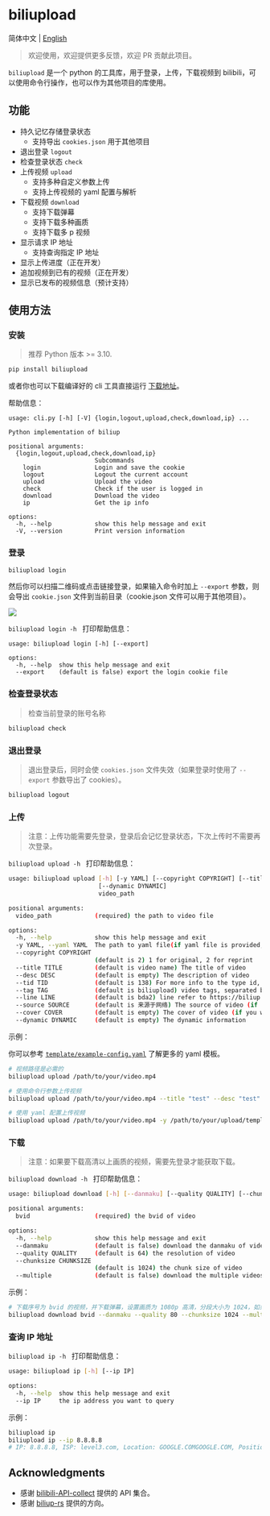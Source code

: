 # biliupload

简体中文 | [English](./README-en.md)

> 欢迎使用，欢迎提供更多反馈，欢迎 PR 贡献此项目。

`biliupload` 是一个 python 的工具库，用于登录，上传，下载视频到 bilibili，可以使用命令行操作，也可以作为其他项目的库使用。

## 功能

- 持久记忆存储登录状态
  - 支持导出 `cookies.json` 用于其他项目
- 退出登录 `logout`
- 检查登录状态 `check`
- 上传视频 `upload`
  - 支持多种自定义参数上传
  - 支持上传视频的 yaml 配置与解析
- 下载视频 `download`
  - 支持下载弹幕
  - 支持下载多种画质
  - 支持下载多 p 视频
- 显示请求 IP 地址
  - 支持查询指定 IP 地址
- 显示上传进度（正在开发）
- 追加视频到已有的视频（正在开发）
- 显示已发布的视频信息（预计支持）

## 使用方法

### 安装

> 推荐 Python 版本 >= 3.10.

```bash
pip install biliupload
```

或者你也可以下载编译好的 cli 工具直接运行 [下载地址](https://github.com/timerring/biliupload/releases)。

帮助信息：

```
usage: cli.py [-h] [-V] {login,logout,upload,check,download,ip} ...

Python implementation of biliup

positional arguments:
  {login,logout,upload,check,download,ip}
                        Subcommands
    login               Login and save the cookie
    logout              Logout the current account
    upload              Upload the video
    check               Check if the user is logged in
    download            Download the video
    ip                  Get the ip info

options:
  -h, --help            show this help message and exit
  -V, --version         Print version information
```

### 登录

```bash
biliupload login
```

然后你可以扫描二维码或点击链接登录，如果输入命令时加上 `--export` 参数，则会导出 `cookie.json` 文件到当前目录（cookie.json 文件可以用于其他项目）。

![](https://cdn.jsdelivr.net/gh/timerring/scratchpad2023/2024/2025-01-08-11-54-34.png)

`biliupload login -h ` 打印帮助信息：

```
usage: biliupload login [-h] [--export]

options:
  -h, --help  show this help message and exit
  --export    (default is false) export the login cookie file
```

### 检查登录状态

> 检查当前登录的账号名称

```bash
biliupload check
```

### 退出登录

> 退出登录后，同时会使 `cookies.json` 文件失效（如果登录时使用了 `--export` 参数导出了 cookies）。

```bash
biliupload logout
```

### 上传

> 注意：上传功能需要先登录，登录后会记忆登录状态，下次上传时不需要再次登录。

`biliupload upload -h ` 打印帮助信息：

```bash
usage: biliupload upload [-h] [-y YAML] [--copyright COPYRIGHT] [--title TITLE] [--desc DESC] [--tid TID] [--tag TAG] [--line LINE] [--source SOURCE] [--cover COVER]
                         [--dynamic DYNAMIC]
                         video_path

positional arguments:
  video_path            (required) the path to video file

options:
  -h, --help            show this help message and exit
  -y YAML, --yaml YAML  The path to yaml file(if yaml file is provided, the arguments below will be ignored)
  --copyright COPYRIGHT
                        (default is 2) 1 for original, 2 for reprint
  --title TITLE         (default is video name) The title of video
  --desc DESC           (default is empty) The description of video
  --tid TID             (default is 138) For more info to the type id, refer to https://biliup.github.io/tid-ref.html
  --tag TAG             (default is biliupload) video tags, separated by comma
  --line LINE           (default is bda2) line refer to https://biliup.github.io/upload-systems-analysis.html
  --source SOURCE       (default is 来源于网络) The source of video (if your video is re-print)
  --cover COVER         (default is empty) The cover of video (if you want to customize, set it as the path to your cover image)
  --dynamic DYNAMIC     (default is empty) The dynamic information
```

示例：

你可以参考 [`template/example-config.yaml`](https://github.com/timerring/biliupload/tree/main/template/example-config.yaml) 了解更多的 yaml 模板。

```bash
# 视频路径是必需的
biliupload upload /path/to/your/video.mp4

# 使用命令行参数上传视频
biliupload upload /path/to/your/video.mp4 --title "test" --desc "test" --tid 138 --tag "test" --line bda2

# 使用 yaml 配置上传视频
biliupload upload /path/to/your/video.mp4 -y /path/to/your/upload/template.yaml
```

### 下载

> 注意：如果要下载高清以上画质的视频，需要先登录才能获取下载。

`biliupload download -h ` 打印帮助信息：

```bash
usage: biliupload download [-h] [--danmaku] [--quality QUALITY] [--chunksize CHUNKSIZE] [--multiple] bvid

positional arguments:
  bvid                  (required) the bvid of video

options:
  -h, --help            show this help message and exit
  --danmaku             (default is false) download the danmaku of video
  --quality QUALITY     (default is 64) the resolution of video
  --chunksize CHUNKSIZE
                        (default is 1024) the chunk size of video
  --multiple            (default is false) download the multiple videos if have set
```

示例：

```bash
# 下载序号为 bvid 的视频，并下载弹幕，设置画质为 1080p 高清，分段大小为 1024，如果有多 p，则一次性下载所有视频
biliupload download bvid --danmaku --quality 80 --chunksize 1024 --multiple
```

### 查询 IP 地址

`biliupload ip -h ` 打印帮助信息：

```bash
usage: biliupload ip [-h] [--ip IP]

options:
  -h, --help  show this help message and exit
  --ip IP     the ip address you want to query
```

示例：

```bash
biliupload ip
biliupload ip --ip 8.8.8.8
# IP: 8.8.8.8, ISP: level3.com, Location: GOOGLE.COMGOOGLE.COM, Position: ,
```

## Acknowledgments

- 感谢 [bilibili-API-collect](https://github.com/SocialSisterYi/bilibili-API-collect) 提供的 API 集合。
- 感谢 [biliup-rs](https://github.com/biliup/biliup-rs) 提供的方向。

